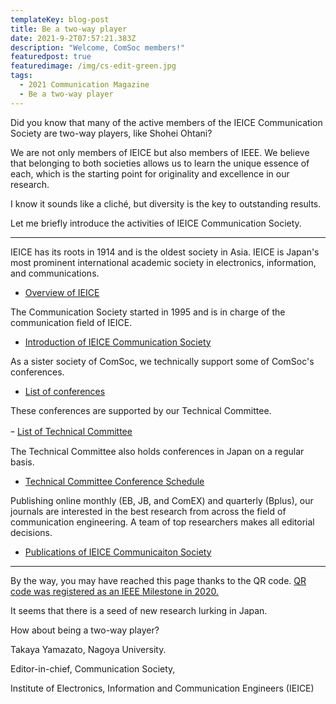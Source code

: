 ```yaml
---
templateKey: blog-post
title: Be a two-way player
date: 2021-9-2T07:57:21.383Z
description: "Welcome, ComSoc members!"
featuredpost: true
featuredimage: /img/cs-edit-green.jpg
tags:
  - 2021 Communication Magazine
  - Be a two-way player
---
```


Did you know that many of the active members of the IEICE Communication Society are two-way players, like Shohei Ohtani?

We are not only members of IEICE but also members of IEEE.
We believe that belonging to both societies allows us to learn the unique essence of each, which is the starting point for originality and excellence in our research.

I know it sounds like a cliché, but diversity is the key to outstanding results.

Let me briefly introduce the activities of IEICE Communication Society.

---

IEICE has its roots in 1914 and is the oldest society in Asia.
IEICE is Japan's most prominent international academic society in electronics, information, and communications.

- [Overview of IEICE](https://www.ieice.org/global/history.html)

The Communication Society started in 1995 and is in charge of the communication field of IEICE.

- [Introduction of IEICE Communication Society](https://www.ieice.org/cs_r/eng/about/IEICE-CS_intro2021_en.pdf)

As a sister society of ComSoc, we technically support some of ComSoc's conferences.

- [List of conferences](https://www.ieice.org/cs_r/eng/events/conferences/calendar.html)

These conferences are supported by our Technical Committee.

ｰ [List of Technical Committee](https://www.ieice.org/cs_r/eng/events/technical_committees/list.html)

The Technical Committee also holds conferences in Japan on a regular basis.

- [Technical Committee Conference Schedule](https://www.ieice.org/ken/program/index.php?instsoc=IEICE-B&tgid=&year=0&region=0&schkey=&sch1=1&pskey=&ps1=1&ps2=1&ps3=1&ps4=1&ps5=1&search_mode=&pnum=0&psize=2&psort=0&layout=&lang=eng)

Publishing online monthly (EB, JB, and ComEX) and quarterly (Bplus), our journals are interested in the best research from across the field of communication engineering. A team of top researchers makes all editorial decisions.

- [Publications of IEICE Communicaiton Society](https://www.ieice.org/cs/cs-edit/en/)

---

By the way, you may have reached this page thanks to the QR code.
[QR code was registered as an IEEE Milestone in 2020.](https://spectrum.ieee.org/how-a-board-game-and-skyscrapers-inspired-the-development-of-the-qr-code)

It seems that there is a seed of new research lurking in Japan.

How about being a two-way player?

Takaya Yamazato, Nagoya University. <br>

Editor-in-chief, Communication Society,<br>

Institute of Electronics, Information and Communication Engineers (IEICE)

